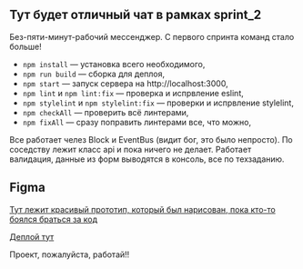 ## Тут будет отличный чат в рамках sprint_2

Без-пяти-минут-рабочий мессенджер. С первого спринта команд стало больше!

- `npm install` — установка всего необходимого,
- `npm run build` — сборка для деплоя,
- `npm start` — запуск сервера на http://localhost:3000,
- `npm lint` и `npm lint:fix` — проверка и испрвление eslint,
- `npm stylelint` и `npm stylelint:fix` — проверки и испрвление stylelint,
- `npm checkAll` — проверить всё линтерами,
- `npm fixAll` — сразу поправить линтерами все, что можно,

Все работает челез Block и EventBus (видит бог, это было непросто). По соседству лежит класс api и пока ничего не делает. Работает валидация, данные из форм выводятся в консоль, все по техзаданию.

## **Figma**

[Тут лежит красивый прототип, который был нарисован, пока кто-то боялся браться за код](https://www.figma.com/design/EzrbVduf2gCAzZBwL26uxG/Чат%2FМессенджер?node-id=0-1&t=6RoHXNLrmTWKsvD2-0)


[Деплой тут](https://elegant-treacle-71d0e8.netlify.app/)

Проект, пожалуйста, работай!!
